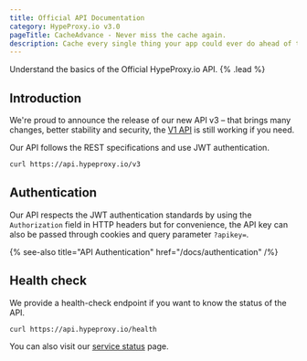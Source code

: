 ```yaml
---
title: Official API Documentation
category: HypeProxy.io v3.0
pageTitle: CacheAdvance - Never miss the cache again.
description: Cache every single thing your app could ever do ahead of time, so your code never even has to run at all.
---
```


Understand the basics of the Official HypeProxy.io API. {% .lead %}

## Introduction

We're proud to announce the release of our new API v3 – that brings many changes, better stability and security, the [V1 API]() is still working if you need.

Our API follows the REST specifications and use JWT authentication.

```bash
curl https://api.hypeproxy.io/v3
```

## Authentication

Our API respects the JWT authentication standards by using the `Authorization` field in HTTP headers but for convenience, the API key can also be passed through cookies and query parameter `?apikey=`.

{% see-also title="API Authentication" href="/docs/authentication" /%}

## Health check

We provide a health-check endpoint if you want to know the status of the API.

```bash
curl https://api.hypeproxy.io/health
```

You can also visit our [service status](http://status.hypeproxy.io/) page.